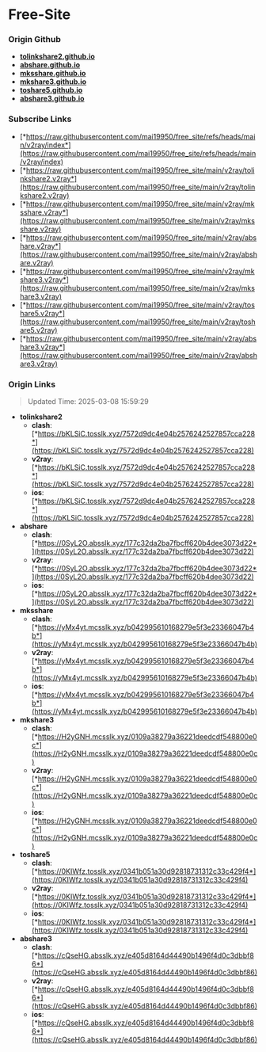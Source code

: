 # Free-Site

### Origin Github

- [**tolinkshare2.github.io**](https://github.com/tolinkshare2/tolinkshare2.github.io)
- [**abshare.github.io**](https://github.com/abshare/abshare.github.io)
- [**mksshare.github.io**](https://github.com/mksshare/mksshare.github.io)
- [**mkshare3.github.io**](https://github.com/mkshare3/mkshare3.github.io)
- [**toshare5.github.io**](https://github.com/toshare5/toshare5.github.io)
- [**abshare3.github.io**](https://github.com/abshare3/abshare3.github.io)

### Subscribe Links

- [*https://raw.githubusercontent.com/mai19950/free_site/refs/heads/main/v2ray/index*](https://raw.githubusercontent.com/mai19950/free_site/refs/heads/main/v2ray/index)
- [*https://raw.githubusercontent.com/mai19950/free_site/main/v2ray/tolinkshare2.v2ray*](https://raw.githubusercontent.com/mai19950/free_site/main/v2ray/tolinkshare2.v2ray)
- [*https://raw.githubusercontent.com/mai19950/free_site/main/v2ray/mksshare.v2ray*](https://raw.githubusercontent.com/mai19950/free_site/main/v2ray/mksshare.v2ray)
- [*https://raw.githubusercontent.com/mai19950/free_site/main/v2ray/abshare.v2ray*](https://raw.githubusercontent.com/mai19950/free_site/main/v2ray/abshare.v2ray)
- [*https://raw.githubusercontent.com/mai19950/free_site/main/v2ray/mkshare3.v2ray*](https://raw.githubusercontent.com/mai19950/free_site/main/v2ray/mkshare3.v2ray)
- [*https://raw.githubusercontent.com/mai19950/free_site/main/v2ray/toshare5.v2ray*](https://raw.githubusercontent.com/mai19950/free_site/main/v2ray/toshare5.v2ray)
- [*https://raw.githubusercontent.com/mai19950/free_site/main/v2ray/abshare3.v2ray*](https://raw.githubusercontent.com/mai19950/free_site/main/v2ray/abshare3.v2ray)

### Origin Links

> Updated Time: 2025-03-08 15:59:29

- **tolinkshare2**
  - **clash**: [*https://bKLSiC.tosslk.xyz/7572d9dc4e04b2576242527857cca228*](https://bKLSiC.tosslk.xyz/7572d9dc4e04b2576242527857cca228)
  - **v2ray**: [*https://bKLSiC.tosslk.xyz/7572d9dc4e04b2576242527857cca228*](https://bKLSiC.tosslk.xyz/7572d9dc4e04b2576242527857cca228)
  - **ios**: [*https://bKLSiC.tosslk.xyz/7572d9dc4e04b2576242527857cca228*](https://bKLSiC.tosslk.xyz/7572d9dc4e04b2576242527857cca228)
- **abshare**
  - **clash**: [*https://0SyL2O.absslk.xyz/177c32da2ba7fbcff620b4dee3073d22*](https://0SyL2O.absslk.xyz/177c32da2ba7fbcff620b4dee3073d22)
  - **v2ray**: [*https://0SyL2O.absslk.xyz/177c32da2ba7fbcff620b4dee3073d22*](https://0SyL2O.absslk.xyz/177c32da2ba7fbcff620b4dee3073d22)
  - **ios**: [*https://0SyL2O.absslk.xyz/177c32da2ba7fbcff620b4dee3073d22*](https://0SyL2O.absslk.xyz/177c32da2ba7fbcff620b4dee3073d22)
- **mksshare**
  - **clash**: [*https://yMx4yt.mcsslk.xyz/b042995610168279e5f3e23366047b4b*](https://yMx4yt.mcsslk.xyz/b042995610168279e5f3e23366047b4b)
  - **v2ray**: [*https://yMx4yt.mcsslk.xyz/b042995610168279e5f3e23366047b4b*](https://yMx4yt.mcsslk.xyz/b042995610168279e5f3e23366047b4b)
  - **ios**: [*https://yMx4yt.mcsslk.xyz/b042995610168279e5f3e23366047b4b*](https://yMx4yt.mcsslk.xyz/b042995610168279e5f3e23366047b4b)
- **mkshare3**
  - **clash**: [*https://H2yGNH.mcsslk.xyz/0109a38279a36221deedcdf548800e0c*](https://H2yGNH.mcsslk.xyz/0109a38279a36221deedcdf548800e0c)
  - **v2ray**: [*https://H2yGNH.mcsslk.xyz/0109a38279a36221deedcdf548800e0c*](https://H2yGNH.mcsslk.xyz/0109a38279a36221deedcdf548800e0c)
  - **ios**: [*https://H2yGNH.mcsslk.xyz/0109a38279a36221deedcdf548800e0c*](https://H2yGNH.mcsslk.xyz/0109a38279a36221deedcdf548800e0c)
- **toshare5**
  - **clash**: [*https://0KIWfz.tosslk.xyz/0341b051a30d92818731312c33c429f4*](https://0KIWfz.tosslk.xyz/0341b051a30d92818731312c33c429f4)
  - **v2ray**: [*https://0KIWfz.tosslk.xyz/0341b051a30d92818731312c33c429f4*](https://0KIWfz.tosslk.xyz/0341b051a30d92818731312c33c429f4)
  - **ios**: [*https://0KIWfz.tosslk.xyz/0341b051a30d92818731312c33c429f4*](https://0KIWfz.tosslk.xyz/0341b051a30d92818731312c33c429f4)
- **abshare3**
  - **clash**: [*https://cQseHG.absslk.xyz/e405d8164d44490b1496f4d0c3dbbf86*](https://cQseHG.absslk.xyz/e405d8164d44490b1496f4d0c3dbbf86)
  - **v2ray**: [*https://cQseHG.absslk.xyz/e405d8164d44490b1496f4d0c3dbbf86*](https://cQseHG.absslk.xyz/e405d8164d44490b1496f4d0c3dbbf86)
  - **ios**: [*https://cQseHG.absslk.xyz/e405d8164d44490b1496f4d0c3dbbf86*](https://cQseHG.absslk.xyz/e405d8164d44490b1496f4d0c3dbbf86)
